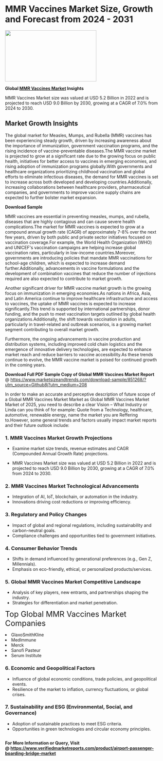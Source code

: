 <H1>MMR Vaccines Market Size, Growth and Forecast from 2024 - 2031</H1><img class="aligncenter size-medium wp-image-584254" src="https://thirdeyenews.in/wp-content/uploads/2024/09/Global-Market-Research-300x168.jpeg" alt="" width="300" height="168" /><p><strong>Global&nbsp;<a href="https://www.marketsizeandtrends.com/download-sample/851268/?utm_source=Github8j?utm_medium=208">MMR Vaccines Market</a> Insights</strong></p><p>MMR Vaccines Market size was valued at USD 5.2 Billion in 2022 and is projected to reach USD 9.0 Billion by 2030, growing at a CAGR of 7.0% from 2024 to 2030.</p><p><h2>Market Growth Insights</h2> <p>The global market for Measles, Mumps, and Rubella (MMR) vaccines has been experiencing steady growth, driven by increasing awareness about the importance of immunization, government vaccination programs, and the rising incidence of vaccine-preventable diseases.The MMR vaccine market is projected to grow at a significant rate due to the growing focus on public health, initiatives for better access to vaccines in emerging economies, and rising adoption of immunization programs globally.With governments and healthcare organizations prioritizing childhood vaccination and global efforts to eliminate infectious diseases, the demand for MMR vaccines is set to increase across both developed and developing countries.Additionally, increasing collaborations between healthcare providers, pharmaceutical companies, and governments to improve vaccine supply chains are expected to further bolster market expansion.</p> <p><strong>Download Sample</strong></p> <p>MMR vaccines are essential in preventing measles, mumps, and rubella, diseases that are highly contagious and can cause severe health complications.The market for MMR vaccines is expected to grow at a compound annual growth rate (CAGR) of approximately 7-8% over the next few years, driven by both public and private sector initiatives focused on vaccination coverage.For example, the World Health Organization (WHO) and UNICEF's vaccination campaigns are helping increase global vaccination rates, particularly in low-income countries.Moreover, governments are introducing policies that mandate MMR vaccinations for school-age children, which is expected to increase demand further.Additionally, advancements in vaccine formulations and the development of combination vaccines that reduce the number of injections required are also expected to contribute to market growth.</p> <p>Another significant driver for MMR vaccine market growth is the growing focus on immunization in emerging economies.As nations in Africa, Asia, and Latin America continue to improve healthcare infrastructure and access to vaccines, the uptake of MMR vaccines is expected to increase significantly.This trend is supported by international partnerships, donor funding, and the push to meet vaccination targets outlined by global health organizations.Additionally, the shift towards vaccination in adults, particularly in travel-related and outbreak scenarios, is a growing market segment contributing to overall market growth.</p> <p>Furthermore, the ongoing advancements in vaccine production and distribution systems, including improved cold chain logistics and the emergence of innovative delivery technologies, are expected to enhance market reach and reduce barriers to vaccine accessibility.As these trends continue to evolve, the MMR vaccine market is poised for continued growth in the coming years.</p> <p><span class=""><strong>Download Full PDF Sample Copy of Global MMR Vaccines Market Report</strong> @ <a href="https://www.marketsizeandtrends.com/download-sample/851268/?utm_source=Github8j?utm_medium=208" target="_blank">https://www.marketsizeandtrends.com/download-sample/851268/?utm_source=Github8j?utm_medium=208</a></span></p><p>In order to make an accurate and perceptive description of future scope of a Global&nbsp;MMR Vaccines Market Market as Global&nbsp;MMR Vaccines Market Market of 2025, you need to describe a clear Vision &ndash; What Industry or Linda can you think of for example: Quote from a Technology, healthcare, automotive, renewable energy, name the market you are Reffering to.However, some general trends and factors usually impact market reports and their future outlook include:</p><h3>1.&nbsp;<strong>MMR Vaccines Market Growth Projections</strong></h3><ul><li>Examine market size trends, revenue estimates and CAGR (Compounded Annual Growth Rate) projections.</li><li><p>MMR Vaccines Market size was valued at USD 5.2 Billion in 2022 and is projected to reach USD 9.0 Billion by 2030, growing at a CAGR of 7.0% from 2024 to 2030.</p></li></ul><h3>2.&nbsp;<strong>MMR Vaccines Market Technological Advancements</strong></h3><ul><li>Integration of AI, IoT, blockchain, or automation in the industry.</li><li>Innovations driving cost reductions or improving efficiency.</li></ul><h3>3.&nbsp;<strong>Regulatory and Policy Changes</strong></h3><ul><li>Impact of global and regional regulations, including sustainability and carbon-neutral goals.</li><li>Compliance challenges and opportunities tied to government initiatives.</li></ul><h3>4.&nbsp;<strong>Consumer Behavior Trends</strong></h3><ul><li>Shifts in demand influenced by generational preferences (e.g., Gen Z, Millennials).</li><li>Emphasis on eco-friendly, ethical, or personalized products/services.</li></ul><h3>5.&nbsp;<strong>Global MMR Vaccines Market Competitive Landscape</strong></h3><ul><li>Analysis of key players, new entrants, and partnerships shaping the industry.</li><li>Strategies for differentiation and market penetration.</li></ul><p data-pm-slice="1 1 []"><span style="color: inherit; font-family: inherit; font-size: 25px;">Top Global MMR Vaccines Market Companies</span></p><div class="" data-test-id=""><p><li>GlaxoSmithKline</li><li> Medlmmune</li><li> Merck</li><li> Sanofi Pasteur</li><li> Serum Institute</li></p></div><h3>6.&nbsp;<strong>Economic and Geopolitical Factors</strong></h3><ul><li>Influence of global economic conditions, trade policies, and geopolitical events.</li><li>Resilience of the market to inflation, currency fluctuations, or global crises.</li></ul><h3>7.&nbsp;<strong>Sustainability and ESG (Environmental, Social, and Governance)</strong></h3><ul><li>Adoption of sustainable practices to meet ESG criteria.</li><li>Opportunities in green technologies and circular economy principles.</li></ul><h2><strong style="font-size: 14px;">For More Information or Query, Visit @&nbsp;</strong><a style="background-color: #ffffff; font-size: 14px;" href="https://www.marketsizeandtrends.com/report/mmr-vaccines-market/" target="_blank">https://www.verifiedmarketreports.com/product/airport-passenger-boarding-bridge-market</a></h2>